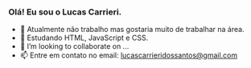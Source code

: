 ### Olá! Eu sou o Lucas Carrieri.



- 🔭 Atualmente não trabalho mas gostaria muito de trabalhar na área.
- 🌱 Estudando HTML, JavaScript e CSS.
- 👯 I’m looking to collaborate on ...
- 📫 Entre em contato no email: lucascarrieridossantos@gmail.com
